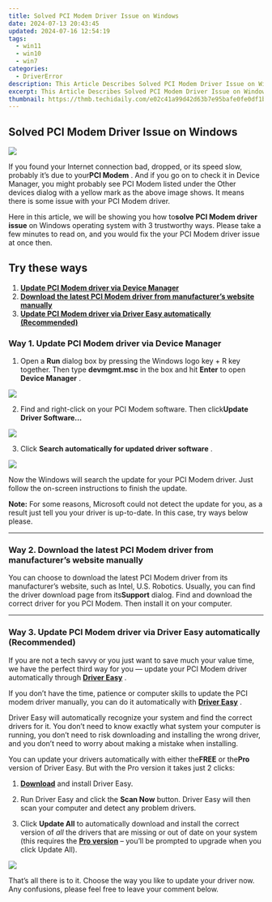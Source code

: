 ```yaml
---
title: Solved PCI Modem Driver Issue on Windows
date: 2024-07-13 20:43:45
updated: 2024-07-16 12:54:19
tags:
  - win11
  - win10
  - win7
categories:
  - DriverError
description: This Article Describes Solved PCI Modem Driver Issue on Windows
excerpt: This Article Describes Solved PCI Modem Driver Issue on Windows
thumbnail: https://thmb.techidaily.com/e02c41a99d42d63b7e95bafe0fe0df1b7497d09e9c40411355dba4e89fa8d316.jpg
---
```


## Solved PCI Modem Driver Issue on Windows

![](https://images.drivereasy.com/wp-content/uploads/2017/05/1-3.jpg)

 If you found your Internet connection bad, dropped, or its speed slow, probably it’s due to your**PCI Modem** . And if you go on to check it in Device Manager, you might probably see PCI Modem listed under the Other devices dialog with a yellow mark as the above image shows. It means there is some issue with your PCI Modem driver.

 Here in this article, we will be showing you how to**solve PCI Modem driver issue** on Windows operating system with 3 trustworthy ways. Please take a few minutes to read on, and you would fix the your PCI Modem driver issue at once then.

## Try these ways

1. [**Update PCI Modem driver via Device Manager**](https://thefitville.pxf.io/qyo4yy)
2. [**Download the latest PCI Modem driver from manufacturer’s website manually**](https://thefitville.pxf.io/qyo4yy)
3. **[Update PCI Modem driver via Driver Easy automatically (Recommended)](#WAY3)**

### Way 1\. Update PCI Modem driver via Device Manager

 1) Open a **Run**  dialog box by pressing the Windows logo key + R key together. Then type **devmgmt.msc**  in the box and hit **Enter**  to open **Device Manager** .

![](https://images.drivereasy.com/wp-content/uploads/2017/05/2-2.jpg)

 2) Find and right-click on your PCI Modem software. Then click**Update Driver Software…**

![](https://images.drivereasy.com/wp-content/uploads/2017/05/3-2.jpg)

 3) Click **Search automatically for updated driver software** .

![](https://images.drivereasy.com/wp-content/uploads/2017/05/4-3.jpg)

 Now the Windows will search the update for your PCI Modem driver. Just follow the on-screen instructions to finish the update.

**Note:**  For some reasons, Microsoft could not detect the update for you, as a result just tell you your driver is up-to-date. In this case, try ways below please.

---

### Way 2\. Download the latest PCI Modem driver from manufacturer’s website manually

 You can choose to download the latest PCI Modem driver from its manufacturer’s website, such as Intel, U.S. Robotics. Usually, you can find the driver download page from its**Support** dialog. Find and download the correct driver for you PCI Modem. Then install it on your computer.

---

### Way 3\.   **Update PCI Modem driver via Driver Easy automatically (Recommended)**

 If you are not a tech savvy or you just want to save much your value time, we have the perfect third way for you — update your PCI Modem driver automatically through **[Driver Easy](https://tools.techidaily.com/drivereasy/download/)**  .

 If you don’t have the time, patience or computer skills to update the PCI modem driver manually, you can do it automatically with **[Driver Easy](https://tools.techidaily.com/drivereasy/download/)**  .

 Driver Easy will automatically recognize your system and find the correct drivers for it. You don’t need to know exactly what system your computer is running, you don’t need to risk downloading and installing the wrong driver, and you don’t need to worry about making a mistake when installing.

 You can update your drivers automatically with either the**FREE** or the**Pro** version of Driver Easy. But with the Pro version it takes just 2 clicks:

 1) **[Download](https://tools.techidaily.com/drivereasy/download/)**  and install Driver Easy.

 2) Run Driver Easy and click the **Scan Now** button. Driver Easy will then scan your computer and detect any problem drivers.

 3) Click **Update All** to automatically download and install the correct version of _all_ the drivers that are missing or out of date on your system (this requires the [**Pro version**](https://tools.techidaily.com/drivereasy/download/) – you’ll be prompted to upgrade when you click Update All).

![](https://images.drivereasy.com/wp-content/uploads/2017/05/5-2.jpg)

 That’s all there is to it. Choose the way you like to update your driver now.  
 Any confusions, please feel free to leave your comment below.

<ins class="adsbygoogle"
     style="display:block"
     data-ad-format="autorelaxed"
     data-ad-client="ca-pub-7571918770474297"
     data-ad-slot="1223367746"></ins>



<ins class="adsbygoogle"
     style="display:block"
     data-ad-client="ca-pub-7571918770474297"
     data-ad-slot="8358498916"
     data-ad-format="auto"
     data-full-width-responsive="true"></ins>
